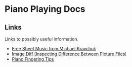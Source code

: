 Piano Playing Docs
==================

Links
-----

Links to possibly useful information.

- [Free Sheet Music from Michael Kravchuk](https://michaelkravchuk.com/free-sheet-music/)
- [Image Diff (Inspecting Difference Between Picture Files)](https://online-image-comparison.com)
- [Piano Fingering Tips](https://www.onlinepianocoach.com/piano-fingering.html)